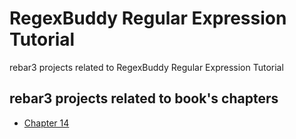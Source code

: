 # RegexBuddy Regular Expression Tutorial
rebar3 projects related to RegexBuddy Regular Expression Tutorial

## rebar3 projects related to book's chapters

* [Chapter 14](code/ch14)

